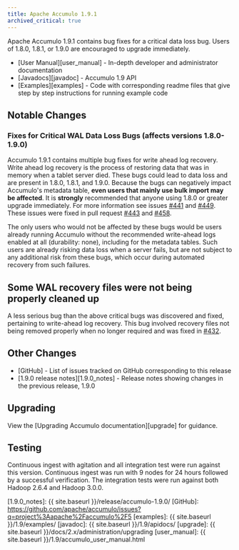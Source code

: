 ```yaml
---
title: Apache Accumulo 1.9.1
archived_critical: true
---
```


Apache Accumulo 1.9.1 contains bug fixes for a critical data loss bug. Users of
1.8.0, 1.8.1, or 1.9.0 are encouraged to upgrade immediately.

* [User Manual][user_manual] - In-depth developer and administrator documentation
* [Javadocs][javadoc] - Accumulo 1.9 API
* [Examples][examples] - Code with corresponding readme files that give step by
  step instructions for running example code

## Notable Changes

### Fixes for Critical WAL Data Loss Bugs (affects versions 1.8.0-1.9.0)

Accumulo 1.9.1 contains multiple bug fixes for write ahead log recovery. Write
ahead log recovery is the process of restoring data that was in memory when a
tablet server died. These bugs could lead to data loss and are present in
1.8.0, 1.8.1, and 1.9.0. Because the bugs can negatively impact Accumulo's
metadata table, **even users that mainly use bulk import may be affected**. It
is **strongly** recommended that anyone using 1.8.0 or greater upgrade
immediately. For more information see issues [#441] and [#449]. These issues
were fixed in pull request [#443] and [#458].

The only users who would not be affected by these bugs would be users already
running Accumulo without the recommended write-ahead logs enabled at all
(durability: none), including for the metadata tables. Such users are already
risking data loss when a server fails, but are not subject to any additional
risk from these bugs, which occur during automated recovery from such failures.

## Some WAL recovery files were not being properly cleaned up

A less serious bug than the above critical bugs was discovered and fixed,
pertaining to write-ahead log recovery. This bug involved recovery files not
being removed properly when no longer required and was fixed in [#432].

## Other Changes

* [GitHub] - List of issues tracked on GitHub corresponding to this release
* [1.9.0 release notes][1.9.0_notes] - Release notes showing changes in the previous release, 1.9.0

## Upgrading

View the [Upgrading Accumulo documentation][upgrade] for guidance.

## Testing

Continuous ingest with agitation and all integration test were run against this
version. Continuous ingest was run with 9 nodes for 24 hours followed by a
successful verification. The integration tests were run against both Hadoop
2.6.4 and Hadoop 3.0.0.

[#432]: https://github.com/apache/accumulo/issues/432
[#441]: https://github.com/apache/accumulo/issues/441
[#443]: https://github.com/apache/accumulo/issues/443
[#449]: https://github.com/apache/accumulo/issues/449
[#458]: https://github.com/apache/accumulo/issues/458
[1.9.0_notes]: {{ site.baseurl }}/release/accumulo-1.9.0/
[GitHub]: https://github.com/apache/accumulo/issues?q=project%3Aapache%2Faccumulo%2F5
[examples]: {{ site.baseurl }}/1.9/examples/
[javadoc]: {{ site.baseurl }}/1.9/apidocs/
[upgrade]: {{ site.baseurl }}/docs/2.x/administration/upgrading
[user_manual]: {{ site.baseurl }}/1.9/accumulo_user_manual.html
